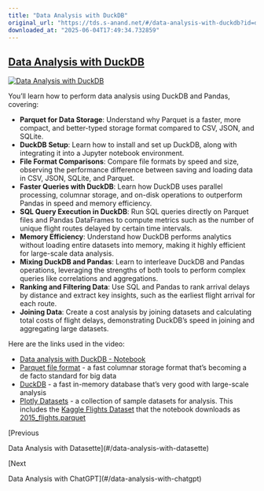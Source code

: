```yaml
---
title: "Data Analysis with DuckDB"
original_url: "https://tds.s-anand.net/#/data-analysis-with-duckdb?id=data-analysis-with-duckdb"
downloaded_at: "2025-06-04T17:49:34.732859"
---
```


[Data Analysis with DuckDB](#/data-analysis-with-duckdb?id=data-analysis-with-duckdb)
-------------------------------------------------------------------------------------

[![Data Analysis with DuckDB](https://i.ytimg.com/vi_webp/4U0GqYrET5s/sddefault.webp)](https://youtu.be/4U0GqYrET5s)

You’ll learn how to perform data analysis using DuckDB and Pandas, covering:

* **Parquet for Data Storage**: Understand why Parquet is a faster, more compact, and better-typed storage format compared to CSV, JSON, and SQLite.
* **DuckDB Setup**: Learn how to install and set up DuckDB, along with integrating it into a Jupyter notebook environment.
* **File Format Comparisons**: Compare file formats by speed and size, observing the performance difference between saving and loading data in CSV, JSON, SQLite, and Parquet.
* **Faster Queries with DuckDB**: Learn how DuckDB uses parallel processing, columnar storage, and on-disk operations to outperform Pandas in speed and memory efficiency.
* **SQL Query Execution in DuckDB**: Run SQL queries directly on Parquet files and Pandas DataFrames to compute metrics such as the number of unique flight routes delayed by certain time intervals.
* **Memory Efficiency**: Understand how DuckDB performs analytics without loading entire datasets into memory, making it highly efficient for large-scale data analysis.
* **Mixing DuckDB and Pandas**: Learn to interleave DuckDB and Pandas operations, leveraging the strengths of both tools to perform complex queries like correlations and aggregations.
* **Ranking and Filtering Data**: Use SQL and Pandas to rank arrival delays by distance and extract key insights, such as the earliest flight arrival for each route.
* **Joining Data**: Create a cost analysis by joining datasets and calculating total costs of flight delays, demonstrating DuckDB’s speed in joining and aggregating large datasets.

Here are the links used in the video:

* [Data analysis with DuckDB - Notebook](https://drive.google.com/file/d/1Y9XSs-LeSz-ZmnQj4OGP-Q4yDkPJrmsZ/view)
* [Parquet file format](https://parquet.apache.org/) - a fast columnar storage format that’s becoming a de facto standard for big data
* [DuckDB](https://duckdb.org/) - a fast in-memory database that’s very good with large-scale analysis
* [Plotly Datasets](https://github.com/plotly/datasets/) - a collection of sample datasets for analysis. This includes the [Kaggle Flights Dataset](https://www.kaggle.com/datasets/usdot/flight-delays) that the notebook downloads as [2015\_flights.parquet](https://github.com/plotly/datasets/raw/master/2015_flights.parquet)

[Previous

Data Analysis with Datasette](#/data-analysis-with-datasette)

[Next

Data Analysis with ChatGPT](#/data-analysis-with-chatgpt)